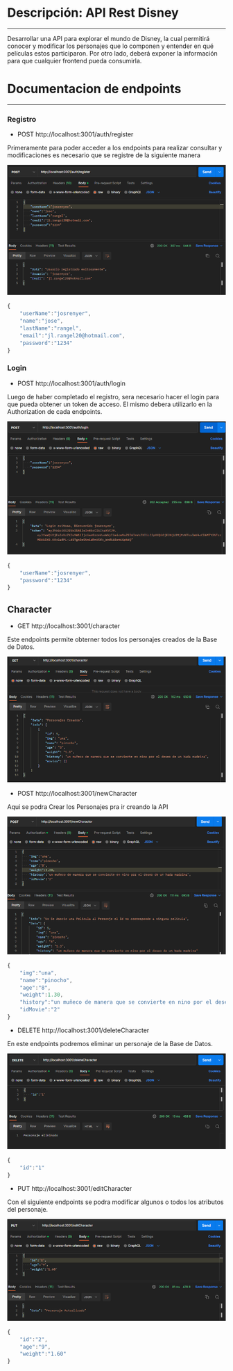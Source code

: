 # Descripción: API Rest Disney

---

Desarrollar una API para explorar el mundo de Disney, la cual permitirá conocer y modificar los
personajes que lo componen y entender en qué películas estos participaron. Por otro lado, deberá
exponer la información para que cualquier frontend pueda consumirla.



# Documentacion de endpoints 

---

### Registro

 - POST http://localhost:3001/auth/register

Primeramente para poder acceder a los endpoints para realizar consultar y modificaciones es necesario que se registre de la siguiente manera

<img src="./src/img/register.png"/>

```javascript
{
    "userName":"josrenyer",
    "name":"jose",
    "lastName":"rangel",
    "email":"jl.rangel20@hotmail.com",
    "password":"1234"
}
```

### Login

 - POST http://localhost:3001/auth/login

 Luego de haber completado el registro, sera necesario hacer el login para que pueda obtener un token de acceso. El mismo debera utilizarlo en la Authorization de cada endpoints.


 <img src="./src/img/login.png"/>

```javascript
{
    "userName":"josrenyer",
    "password":"1234"
}
```

## Character

 - GET  http://localhost:3001/character

Este endpoints permite obterner todos los personajes creados de la Base de Datos.


<img src="./src/img/character.png"/>




- POST  http://localhost:3001/newCharacter

Aqui se podra Crear los Personajes pra ir creando la API


<img src="./src/img/characterPost.png"/>

```javascript
{
    "img":"una",
    "name":"pinocho",
    "age":"8",
    "weight":1.30,
    "history":"un muñeco de manera que se convierte en nino por el deseo de un hada madrina",
    "idMovie":"2"
}
```


- DELETE  http://localhost:3001/deleteCharacter

En este endpoints podremos eliminar un personaje de la Base de Datos.

<img src="./src/img/characterDelete.png"/>

```javascript
{
    "id":"1"
}
```

 - PUT  http://localhost:3001/editCharacter

 Con el siguiente endpoints se podra modificar algunos o todos los atributos del personaje.

 <img src="./src/img/characterPut.png"/>

```javascript
{
    "id":"2",
    "age":"9",
    "weight":"1.60"
}
```